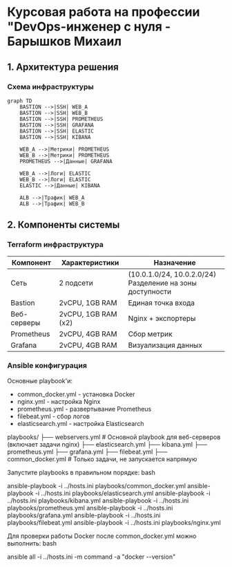 # Курсовая работа на профессии "DevOps-инженер с нуля - Барышков Михаил

## 1. Архитектура решения

### Схема инфраструктуры
```mermaid
graph TD
    BASTION -->|SSH| WEB_A
    BASTION -->|SSH| WEB_B
    BASTION -->|SSH| PROMETHEUS
    BASTION -->|SSH| GRAFANA
    BASTION -->|SSH| ELASTIC
    BASTION -->|SSH| KIBANA
    
    WEB_A -->|Метрики| PROMETHEUS
    WEB_B -->|Метрики| PROMETHEUS
    PROMETHEUS -->|Данные| GRAFANA
    
    WEB_A -->|Логи| ELASTIC
    WEB_B -->|Логи| ELASTIC
    ELASTIC -->|Данные| KIBANA
    
    ALB -->|Трафик| WEB_A
    ALB -->|Трафик| WEB_B
```

## 2. Компоненты системы

### Terraform инфраструктура

Компонент |	Характеристики | 	Назначение | 
|---------|----------------|---------------|
Сеть | 	2 подсети | (10.0.1.0/24, 10.0.2.0/24) Разделение на зоны доступности |
|Bastion	| 2vCPU, 1GB RAM	|Единая точка входа|
Веб-серверы	| 2vCPU, 1GB RAM (x2) |	Nginx + экспортеры|
Prometheus |	2vCPU, 4GB RAM |	Сбор метрик
Grafana	| 2vCPU, 4GB RAM	| Визуализация данных

### Ansible конфигурация

Основные playbook'и:

- common_docker.yml - установка Docker
- nginx.yml - настройка Nginx
- prometheus.yml - развертывание Prometheus
- filebeat.yml - сбор логов
- elasticsearch.yml - настройка Elasticsearch

playbooks/
├── webservers.yml       # Основной playbook для веб-серверов (включает задачи nginx)
├── elasticsearch.yml
├── kibana.yml
├── prometheus.yml
├── grafana.yml
├── filebeat.yml
├── common_docker.yml    # Только задачи, не запускается напрямую

Запустите playbooks в правильном порядке:
bash

ansible-playbook -i ../hosts.ini playbooks/common_docker.yml
ansible-playbook -i ../hosts.ini playbooks/elasticsearch.yml
ansible-playbook -i ../hosts.ini playbooks/kibana.yml
ansible-playbook -i ../hosts.ini playbooks/prometheus.yml
ansible-playbook -i ../hosts.ini playbooks/grafana.yml
ansible-playbook -i ../hosts.ini playbooks/filebeat.yml
ansible-playbook -i ../hosts.ini playbooks/nginx.yml

Для проверки работы Docker после common_docker.yml можно выполнить:
bash

ansible all -i ../hosts.ini -m command -a "docker --version"